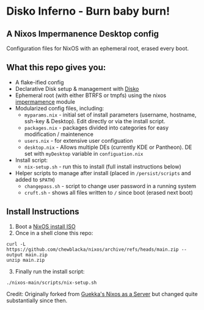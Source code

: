 # Disko Inferno - Burn baby burn! 
## A Nixos Impermanence Desktop config
Configuration files for NixOS with an ephemeral root, erased every boot.

## What this repo gives you:
- A flake-ified config
- Declarative Disk setup & management with [Disko](https://github.com/nix-community/disko)
- Ephemeral root (with either BTRFS or tmpfs) using the nixos [impermamence](https://github.com/nix-community/impermanence) module
- Modularized config files, including:
  - `myparams.nix` - initial set of install parameters (username, hostname, ssh-key & Desktop). Edit directly or via the install script.
  - `packages.nix` - packages divided into categories for easy modification / maintenence
  - `users.nix` - for extensive user configuation
  - `desktop.nix` - Allows multiple DEs (currently KDE or Pantheon). DE set with `myDesktop` variable in `configuation.nix`
- Install script:
  - `nix-setup.sh` - run this to install (full install instructions below)
- Helper scripts to manage after install (placed in `/persist/scripts` and added to `$PATH`) 
  - `changepass.sh` - script to change user password in a running system
  - `cruft.sh` - shows all files written to `/` since boot (erased next boot)

## Install Instructions
1. Boot a [NixOS install ISO](https://github.com/chewblacka/nixos-iso/)
2. Once in a shell clone this repo:
```
curl -L https://github.com/chewblacka/nixos/archive/refs/heads/main.zip --output main.zip
unzip main.zip
```
  
3. Finally run the install script:
  ```
  ./nixos-main/scripts/nix-setup.sh
  ````
Credit: Originally forked from [Guekka's Nixos as a Server](https://guekka.github.io)
but changed quite substantially since then.

